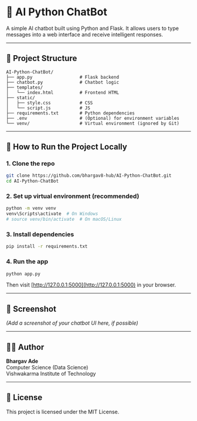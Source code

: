# 🧠 AI Python ChatBot

A simple AI chatbot built using Python and Flask. It allows users to type messages into a web interface and receive intelligent responses.

---

## 📁 Project Structure

```
AI-Python-ChatBot/
├── app.py                  # Flask backend
├── chatbot.py              # Chatbot logic
├── templates/
│   └── index.html          # Frontend HTML
├── static/
│   ├── style.css           # CSS
│   └── script.js           # JS
├── requirements.txt        # Python dependencies
├── .env                    # (Optional) for environment variables
└── venv/                   # Virtual environment (ignored by Git)
```

---

## 🚀 How to Run the Project Locally

### 1. Clone the repo

```bash
git clone https://github.com/bhargav8-hub/AI-Python-ChatBot.git
cd AI-Python-ChatBot
```

### 2. Set up virtual environment (recommended)

```bash
python -m venv venv
venv\Scripts\activate  # On Windows
# source venv/bin/activate  # On macOS/Linux
```

### 3. Install dependencies

```bash
pip install -r requirements.txt
```

### 4. Run the app

```bash
python app.py
```

Then visit [http://127.0.0.1:5000](http://127.0.0.1:5000) in your browser.

---

## 📸 Screenshot

*(Add a screenshot of your chatbot UI here, if possible)*

---

## 👨‍💻 Author

**Bhargav Ade**  
Computer Science (Data Science)  
Vishwakarma Institute of Technology

---

## 📜 License

This project is licensed under the MIT License.